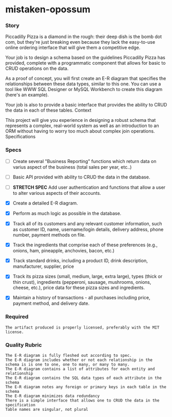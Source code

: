 # mistaken-opossum

### Story

Piccadilly Pizza is a diamond in the rough: their deep dish is the bomb dot com, but they're just breaking even because they lack the easy-to-use online ordering interface that will give them a competitive edge.

Your job is to design a schema based on the guidelines Piccadilly Pizza has provided, complete with a programmatic component that allows for basic to CRUD operations on the data.

As a proof of concept, you will first create an E-R diagram that specifies the relationships between these data types, similar to this one. You can use a tool like WWW SQL Designer or MySQL Workbench to create this diagram (here's an example).

Your job is also to provide a basic interface that provides the ability to CRUD the data in each of these tables.
Context

This project will give you experience in designing a robust schema that represents a complex, real-world system as well as an introduction to an ORM without having to worry too much about complex join operations.
Specifications

### Specs

- [ ] Create several "Business Reporting" functions which return data on varius aspect of the business (total sales per year, etc..)
- [ ] Basic API provided with ability to CRUD the data in the database.
- [ ] __STRETCH SPEC__ Add user authentication and functions that allow a user to alter various aspects of their accounts.



- [x] Create a detailed E-R diagram.
- [x] Perform as much logic as possible in the database.
- [x] Track all of its customers and any relevant customer information, such as customer ID, name, username/login details, delivery address, phone number, payment methods on file.
- [x] Track the ingredients that comprise each of these preferences (e.g., onions, ham, pineapple, anchovies, bacon, etc.)
- [x] Track standard drinks, including a product ID, drink description, manufacturer, supplier, price
- [x] Track its pizza sizes (small, medium, large, extra large), types (thick or thin crust), ingredients (pepperoni, sausage, mushrooms, onions, cheese, etc.), price data for these pizza sizes and ingredients.
- [x] Maintain a history of transactions - all purchases including price, payment method, and delivery date.

### Required

    The artifact produced is properly licensed, preferably with the MIT license.

### Quality Rubric

    The E-R diagram is fully fleshed out according to spec.
    The E-R diagram includes whether or not each relationship in the schema is is one to one, one to many, or many to many.
    The E-R diagram contains a list of attributes for each entity and relationship
    The E-R diagram contains the SQL data types of each attribute in the schema
    The E-R diagram notes any foreign or primary keys in each table in the schema
    The E-R diagram minimizes data redundancy
    There is a simple interface that allows one to CRUD the data in the specification
    Table names are singular, not plural
